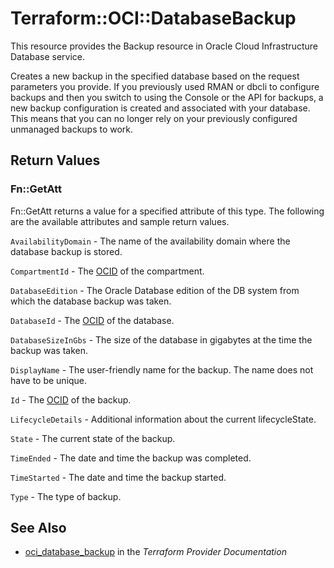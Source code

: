 # Terraform::OCI::DatabaseBackup

This resource provides the Backup resource in Oracle Cloud Infrastructure Database service.

Creates a new backup in the specified database based on the request parameters you provide. If you previously used RMAN or dbcli to configure backups and then you switch to using the Console or the API for backups, a new backup configuration is created and associated with your database. This means that you can no longer rely on your previously configured unmanaged backups to work.

## Return Values

### Fn::GetAtt

Fn::GetAtt returns a value for a specified attribute of this type. The following are the available attributes and sample return values.

`AvailabilityDomain` - The name of the availability domain where the database backup is stored.

`CompartmentId` - The [OCID](https://docs.cloud.oracle.com/iaas/Content/General/Concepts/identifiers.htm) of the compartment.

`DatabaseEdition` - The Oracle Database edition of the DB system from which the database backup was taken.

`DatabaseId` - The [OCID](https://docs.cloud.oracle.com/iaas/Content/General/Concepts/identifiers.htm) of the database.

`DatabaseSizeInGbs` - The size of the database in gigabytes at the time the backup was taken.

`DisplayName` - The user-friendly name for the backup. The name does not have to be unique.

`Id` - The [OCID](https://docs.cloud.oracle.com/iaas/Content/General/Concepts/identifiers.htm) of the backup.

`LifecycleDetails` - Additional information about the current lifecycleState.

`State` - The current state of the backup.

`TimeEnded` - The date and time the backup was completed.

`TimeStarted` - The date and time the backup started.

`Type` - The type of backup.

## See Also

* [oci_database_backup](https://www.terraform.io/docs/providers/oci/r/database_backup.html) in the _Terraform Provider Documentation_